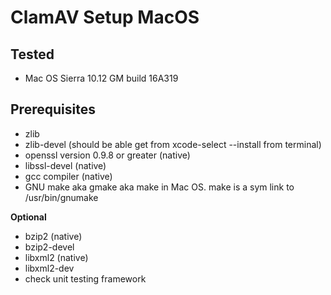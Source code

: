 # ClamAV Setup MacOS

## Tested

- Mac OS Sierra 10.12 GM build 16A319

## Prerequisites

- zlib
- zlib-devel (should be able get from xcode-select --install from terminal)
- openssl version 0.9.8 or greater (native)
- libssl-devel (native)
- gcc compiler (native)
- GNU make aka gmake aka make in Mac OS. make is a sym link to /usr/bin/gnumake

**Optional**

- bzip2 (native)
- bzip2-devel
- libxml2 (native)
- libxml2-dev
- check unit testing framework
